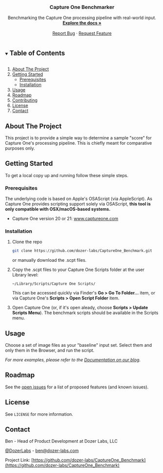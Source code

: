 
<!-- PROJECT LOGO -->
<br />
<p align="center">

  <h3 align="center">Capture One Benchmarker</h3>

  <p align="center">
    Benchmarking the Capture One processing pipeline with real-world input.
    <br />
    <a href="https://github.com/dozer-labs/CaptureOne_Benchmark"><strong>Explore the docs »</strong></a>
    <br />
    <br />
    <!-- <a href="https://github.com/dozer-labs/CaptureOne_Benchmark">View Demo</a>
    · -->
    <a href="https://github.com/dozer-labs/CaptureOne_Benchmark/issues">Report Bug</a>
    ·
    <a href="https://github.com/dozer-labs/CaptureOne_Benchmark/issues">Request Feature</a>
  </p>
</p>



<!-- TABLE OF CONTENTS -->
<details open="open">
  <summary><h2 style="display: inline-block">Table of Contents</h2></summary>
  <ol>
    <li>
      <a href="#about-the-project">About The Project</a>
      <!-- <ul>
        <li><a href="#built-with">Built With</a></li>
      </ul> -->
    </li>
    <li>
      <a href="#getting-started">Getting Started</a>
      <ul>
        <li><a href="#prerequisites">Prerequisites</a></li>
        <li><a href="#installation">Installation</a></li>
      </ul>
    </li>
    <li><a href="#usage">Usage</a></li>
    <li><a href="#roadmap">Roadmap</a></li>
    <li><a href="#contributing">Contributing</a></li>
    <li><a href="#license">License</a></li>
    <li><a href="#contact">Contact</a></li>
    <!-- <li><a href="#acknowledgements">Acknowledgements</a></li> -->
  </ol>
</details>



<!-- ABOUT THE PROJECT -->
## About The Project

<!-- [![Product Name Screen Shot][product-screenshot]](https://example.com) -->

This project is to provide a simple way to determine a sample "score" for Capture One's processing pipeline. This is chiefly meant for comparative purposes only.


<!-- GETTING STARTED -->
## Getting Started

To get a local copy up and running follow these simple steps.

### Prerequisites

The underlying code is based on Apple's OSAScript (via AppleScript). As Capture One provides scripting support solely via OSAScript, **this tool is only compatible with OSX/macOS-based systems.**
* Capture One version 20 or 21: www.captureone.com

### Installation

1. Clone the repo
   ```sh
   git clone https://github.com/dozer-labs/CaptureOne_Benchmark.git
   ```
   or manually download the .scpt files.

2. Copy the .scpt files to your Capture One Scripts folder at the user Library level:
   ```
   ~/Library/Scripts/Capture One Scripts/
   ```
   This can be accessed quickly via Finder's **Go > Go To Folder...** item, or via Capture One's **Scripts > Open Script Folder** item.

3. Open Capture One (or, if it's open aleady, choose **Scripts > Update Scripts Menu**). The benchmark scripts should be available in the Scripts menu.



<!-- USAGE EXAMPLES -->
## Usage
Choose a set of image files as your "baseline" input set. Select them and only them in the Browser, and run the script.

_For more examples, please refer to the [Documentation on our blog](https://dozer-labs.com)_.



<!-- ROADMAP -->
## Roadmap

See the [open issues](https://github.com/dozer-labs/CaptureOne_Benchmark/issues) for a list of proposed features (and known issues).


## License

See `LICENSE` for more information.



<!-- CONTACT -->
## Contact

Ben - Head of Product Development at Dozer Labs, LLC

[@DozerLabs](https://twitter.com/DozerLabs) - ben@dozer-labs.com

Project Link: [https://github.com/dozer-labs/CaptureOne_Benchmark](https://github.com/dozer-labs/CaptureOne_Benchmark)
